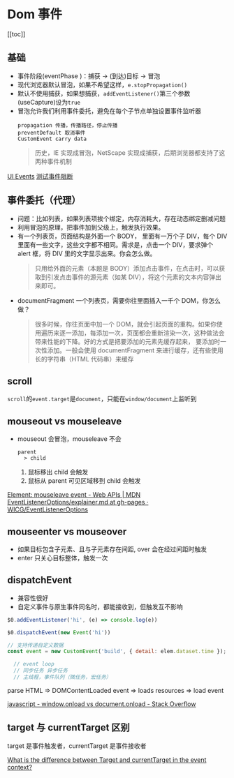 # Dom 事件
[[toc]]

## 基础
- 事件阶段(eventPhase )：捕获 -> (到达)目标 -> 冒泡
- 现代浏览器默认冒泡，如果不希望这样，`e.stopPropagation()`
- 默认不使用捕获，如果想捕获，`addEventListener()`第三个参数(useCapture)设为`true`
- 冒泡允许我们利用事件委托，避免在每个子节点单独设置事件监听器
    ```
    propagation 传播，传播路径，停止传播
    preventDefault 取消事件
    CustomEvent carry data
    ```
    > 历史，IE 实现成冒泡，NetScape 实现成捕获，后期浏览器都支持了这两种事件机制

[UI Events](https://www.w3.org/TR/DOM-Level-3-Events/#event-flow)
[测试事件阻断](https://codepen.io/cyio/pen/BaVozgb)

## 事件委托（代理）

- 问题：比如列表，如果列表项挨个绑定，内存消耗大，存在动态绑定删减问题
- 利用冒泡的原理，把事件加到父级上，触发执行效果。
- 有一个列表页，页面结构是外面一个 BODY， 里面有一万个子 DIV，每个 DIV 里面有一些文字，这些文字都不相同。需求是，点击一个 DIV，要求弹个 alert 框，将 DIV 里的文字显示出来。你会怎么做。
  > 只用给外面的元素（本题是 BODY）添加点击事件，在点击时，可以获取到引发点击事件的源元素（如某 DIV），将这个元素的文本内容弹出来即可。
- documentFragment 一个列表页，需要你往里面插入一千个 DOM，你怎么做？
  > 很多时候，你往页面中加一个 DOM，就会引起页面的重构。如果你使用遍历来逐一添加，每添加一次，页面都会重新渲染一次，这种做法会带来性能的下降。好的方式是把要添加的元素先缓存起来， 要添加时一次性添加。一般会使用 documentFragment 来进行缓存，还有些使用长的字符串（HTML 代码串）来缓存

## scroll

`scroll`的`event.target`是`document`，只能在`window/document`上监听到

## mouseout vs mouseleave

- mouseout 会冒泡，mouseleave 不会
  ```
  parent
    > child
  ```
  1. 鼠标移出 child 会触发
  2. 鼠标从 parent 可见区域移到 child 会触发

[Element: mouseleave event - Web APIs | MDN](https://developer.mozilla.org/en-US/docs/Web/API/Element/mouseleave_event)
[EventListenerOptions/explainer.md at gh-pages · WICG/EventListenerOptions](https://github.com/WICG/EventListenerOptions/blob/gh-pages/explainer.md)

## mouseenter vs mouseover
- 如果目标包含子元素、且与子元素存在间距, over 会在经过间距时触发
- enter 只关心目标整体，触发一次

## dispatchEvent

- 兼容性很好
- 自定义事件与原生事件同名时，都能接收到，但触发互不影响

```js
$0.addEventListener('hi', (e) => console.log(e))

$0.dispatchEvent(new Event('hi'))

// 支持传递自定义数据
const event = new CustomEvent('build', { detail: elem.dataset.time });
```

```js
  // event loop
  // 同步任务 异步任务
  // 主线程，事件队列（微任务，宏任务）
```

parse HTML => DOMContentLoaded event => loads resources => load event

[javascript - window.onload vs document.onload - Stack Overflow](https://stackoverflow.com/questions/588040/window-onload-vs-document-onload)

## target 与 currentTarget 区别

target 是事件触发者，currentTarget 是事件接收者

[What is the difference between Target and currentTarget in the event context?](https://www.jstips.co/en/javascript/difference-between-target-and-currentTarget/)